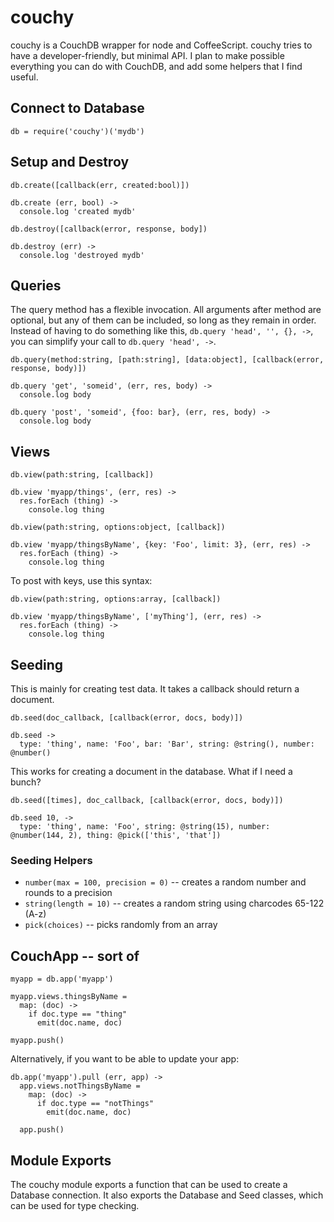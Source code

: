 # couchy

couchy is a CouchDB wrapper for node and CoffeeScript.  couchy tries to have a developer-friendly, but minimal API.  I plan to make possible everything you can do with CouchDB, and add some helpers that I find useful.

## Connect to Database
    db = require('couchy')('mydb')

## Setup and Destroy
`db.create([callback(err, created:bool)])`

```coffee-script
db.create (err, bool) ->
  console.log 'created mydb'
```

`db.destroy([callback(error, response, body])`

```coffee-script
db.destroy (err) ->
  console.log 'destroyed mydb'
```

## Queries
The query method has a flexible invocation.  All arguments after method are optional, but any of them can be included, so long as they remain in order.  Instead of having to do something like this, `db.query 'head', '', {}, ->`, you can simplify your call to `db.query 'head', ->`.

`db.query(method:string, [path:string], [data:object], [callback(error, response, body)])`

```coffee-script
db.query 'get', 'someid', (err, res, body) ->
  console.log body

db.query 'post', 'someid', {foo: bar}, (err, res, body) ->
  console.log body
```

## Views
`db.view(path:string, [callback])`

```coffee-script
db.view 'myapp/things', (err, res) ->
  res.forEach (thing) ->
    console.log thing
```

`db.view(path:string, options:object, [callback])`
    
```coffee-script
db.view 'myapp/thingsByName', {key: 'Foo', limit: 3}, (err, res) ->
  res.forEach (thing) ->
    console.log thing
```

To post with keys, use this syntax:

`db.view(path:string, options:array, [callback])`
    
```coffee-script
db.view 'myapp/thingsByName', ['myThing'], (err, res) ->
  res.forEach (thing) ->
    console.log thing
```

## Seeding
This is mainly for creating test data.  It takes a callback should return a document.

`db.seed(doc_callback, [callback(error, docs, body)])`

```coffee-script
db.seed ->
  type: 'thing', name: 'Foo', bar: 'Bar', string: @string(), number: @number()
```

This works for creating a document in the database.  What if I need a bunch?

`db.seed([times], doc_callback, [callback(error, docs, body)])`

```coffee-script
db.seed 10, ->
  type: 'thing', name: 'Foo', string: @string(15), number: @number(144, 2), thing: @pick(['this', 'that'])
```
### Seeding Helpers

- `number(max = 100, precision = 0)` -- creates a random number and rounds to a precision
- `string(length = 10)` -- creates a random string using charcodes 65-122 (A-z)
- `pick(choices)` -- picks randomly from an array

## CouchApp -- sort of
```coffee-script
myapp = db.app('myapp')

myapp.views.thingsByName = 
  map: (doc) ->
    if doc.type == "thing"
      emit(doc.name, doc)

myapp.push()
```

Alternatively, if you want to be able to update your app:

```coffee-script
db.app('myapp').pull (err, app) ->
  app.views.notThingsByName =
    map: (doc) ->
      if doc.type == "notThings"
        emit(doc.name, doc)

  app.push()
```

## Module Exports
The couchy module exports a function that can be used to create a Database connection.  It also exports the Database and Seed classes, which can be used for type checking.
